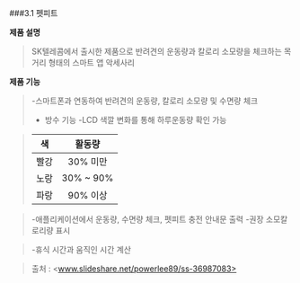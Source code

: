 ###3.1 펫피트

**제품 설명**
> SK텔레콤에서 출시한 제품으로 반려견의 운동량과 칼로리 소모량을 체크하는 목거리 형태의 스마트 앱 악세사리

**제품 기능**
> -스마트폰과 연동하여 반려견의 운동량, 칼로리 소모량 및 수면량 체크
>- 방수 기능
> -LCD 색깔 변화를 통해 하루운동량 확인 가능

>|    색   |  활동량  |
>| :-----: |:--------:|
>|  빨강   | 30% 미만 |
>| 노랑    | 30% ~ 90%|
>| 파랑    | 90% 이상 |

> -애플리케이션에서 운동량, 수면량 체크, 펫피트 충전 안내문 출력
> -권장 소모칼로리량 표시

 >-휴식 시간과 움직인 시간 계산

> 출처 : <www.slideshare.net/powerlee89/ss-36987083>

